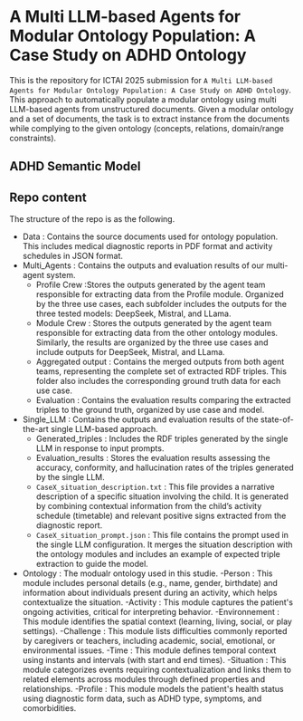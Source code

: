 # A Multi LLM-based Agents for Modular Ontology Population: A Case Study on ADHD Ontology

This is the repository for ICTAI 2025 submission for `A Multi LLM-based Agents for Modular Ontology Population: A Case Study on ADHD Ontology`.
This approach to automatically populate a modular ontology using multi LLM-based agents from unstructured documents.
Given a modular ontology and a set of documents, the task is to extract instance from the documents
while complying to the given ontology (concepts, relations, domain/range constraints).
## ADHD Semantic Model

## Repo content
The structure of the repo is as the following.

- Data : Contains the source documents used for ontology population. This includes medical diagnostic reports in PDF format and activity schedules in JSON format.
- Multi_Agents :  Contains the outputs and evaluation results of our multi-agent system.
    - Profile Crew :Stores the outputs generated by the agent team responsible for extracting data from the Profile module. Organized by the three use cases, each subfolder includes the outputs for the three tested models: DeepSeek, Mistral, and LLama.
    - Module Crew : Stores the outputs generated by the agent team responsible for extracting data from the other ontology modules. Similarly, the results are organized by the three use cases and include outputs for DeepSeek, Mistral, and LLama.
    - Aggregated output : Contains the merged outputs from both agent teams, representing the complete set of extracted RDF triples. This folder also includes the corresponding ground truth data for each use case.
    - Evaluation : Contains the evaluation results comparing the extracted triples to the ground truth, organized by use case and model.
- Single_LLM : Contains the outputs and evaluation results of the state-of-the-art single LLM-based approach.
    - Generated_triples : Includes the RDF triples generated by the single LLM in response to input prompts.
    - Evaluation_results : Stores the evaluation results assessing the accuracy, conformity, and hallucination rates of the triples generated by the single LLM.
    - `CaseX_situation_description.txt` : This file provides a narrative description of a specific situation involving the child. It is generated by combining contextual information from the child’s activity schedule (timetable) and relevant positive signs extracted from the diagnostic report.
    - `CaseX_situation_prompt.json` : This file contains the prompt used in the single LLM configuration. It merges the situation description with the ontology modules and includes an example of expected triple extraction to guide the model.
- Ontology : The modualr ontology used in this studie.
    -Person : This module includes personal details (e.g., name, gender, birthdate) and information about individuals present during an activity, which helps contextualize the situation.
    -Activity : This module captures the patient's ongoing activities, critical for interpreting behavior.
    -Environnement : This module identifies the spatial context (learning, living, social, or play settings).
    -Challenge : This module lists difficulties commonly reported by caregivers or teachers, including academic, social, emotional, or environmental issues.
    -Time : This module defines temporal context using instants and intervals (with start and end times).
    -Situation : This module categorizes events requiring contextualization and links them to related elements across modules through defined properties and relationships.
    -Profile : This module models the patient's health status using diagnostic form data, such as ADHD type, symptoms, and comorbidities. 
 

